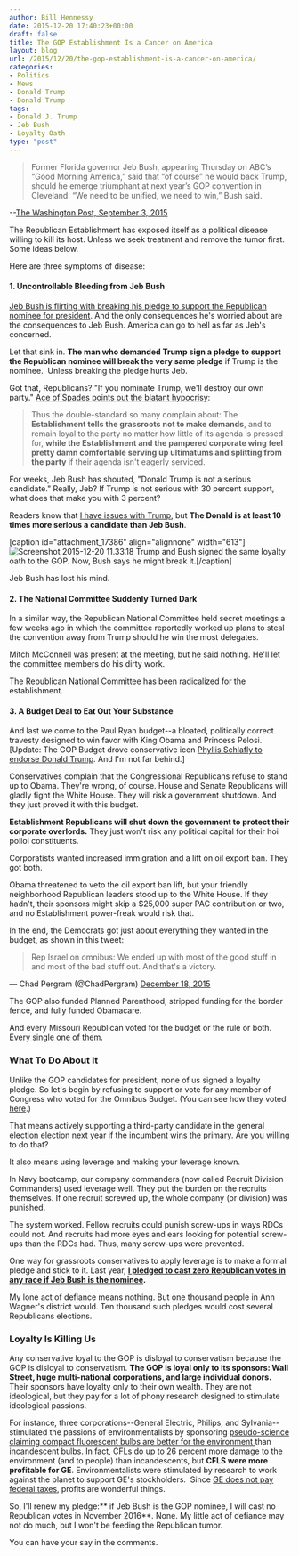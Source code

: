 ```yaml
---
author: Bill Hennessy
date: 2015-12-20 17:40:23+00:00
draft: false
title: The GOP Establishment Is a Cancer on America
layout: blog
url: /2015/12/20/the-gop-establishment-is-a-cancer-on-america/
categories:
- Politics
- News
- Donald Trump
- Donald Trump
tags:
- Donald J. Trump
- Jeb Bush
- Loyalty Oath
type: "post"
---
```


> Former Florida governor Jeb Bush, appearing Thursday on ABC’s “Good Morning America,” said that “of course” he would back Trump, should he emerge triumphant at next year’s GOP convention in Cleveland. “We need to be unified, we need to win,” Bush said.

--[The Washington Post, September 3, 2015](https://www.washingtonpost.com/politics/trump-to-sign-gop-pledge-commit-to-back-party-nominee/2015/09/03/c5d9ea7c-5242-11e5-9812-92d5948a40f8_story.html)



The Republican Establishment has exposed itself as a political disease willing to kill its host. Unless we seek treatment and remove the tumor first. Some ideas below.

Here are three symptoms of disease:



#### 1. Uncontrollable Bleeding from Jeb Bush



[Jeb Bush is flirting with breaking his pledge to support the Republican nominee for president](https://hotair.com/archives/2015/12/18/jeb-bush-why-yes-my-campaign-is-looking-into-what-would-happen-if-i-refused-to-keep-my-pledge-to-back-the-gop-nominee/). And the only consequences he's worried about are the consequences to Jeb Bush. America can go to hell as far as Jeb's concerned.

Let that sink in. **The man who demanded Trump sign a pledge to support the Republican nominee will break the very same pledge** if Trump is the nominee.  Unless breaking the pledge hurts Jeb.

Got that, Republicans? "If you nominate Trump, we'll destroy our own party." [Ace of Spades points out the blatant hypocrisy](https://ace.mu.nu/archives/360610.php):



> Thus the double-standard so many complain about: The **Establishment tells the grassroots not to make demands**, and to remain loyal to the party no matter how little of its agenda is pressed for, **while the Establishment and the pampered corporate wing feel pretty damn comfortable serving up ultimatums and splitting from the party** if their agenda isn't eagerly serviced.



For weeks, Jeb Bush has shouted, "Donald Trump is not a serious candidate." Really, Jeb? If Trump is not serious with 30 percent support, what does that make you with 3 percent?

Readers know that [I have issues with Trump](https://hennessysview.com/2015/08/24/trump-good-bad-and-ugly/), but **The Donald is at least 10 times more serious a candidate than Jeb Bush**.

[caption id="attachment_17386" align="alignnone" width="613"]![Screenshot 2015-12-20 11.33.18](https://hennessysview.com/wp-content/uploads/2015/12/Screenshot-2015-12-20-11.33.18.png)
Trump and Bush signed the same loyalty oath to the GOP. Now, Bush says he might break it.[/caption]



Jeb Bush has lost his mind.



#### 2. The National Committee Suddenly Turned Dark



In a similar way, the Republican National Committee held secret meetings a few weeks ago in which the committee reportedly worked up plans to steal the convention away from Trump should he win the most delegates.

Mitch McConnell was present at the meeting, but he said nothing. He'll let the committee members do his dirty work.

The Republican National Committee has been radicalized for the establishment.



#### 3. A Budget Deal to Eat Out Your Substance



And last we come to the Paul Ryan budget--a bloated, politically correct travesty designed to win favor with King Obama and Princess Pelosi. [Update: The GOP Budget drove conservative icon [Phyllis Schlafly to endorse Donald Trump](https://www.wnd.com/2015/12/top-conservative-trump-is-last-hope-for-america/). And I'm not far behind.]

Conservatives complain that the Congressional Republicans refuse to stand up to Obama. They're wrong, of course. House and Senate Republicans will gladly fight the White House. They will risk a government shutdown. And they just proved it with this budget.

**Establishment Republicans will shut down the government to protect their corporate overlords.** They just won't risk any political capital for their hoi polloi constituents.

Corporatists wanted increased immigration and a lift on oil export ban. They got both.

Obama threatened to veto the oil export ban lift, but your friendly neighborhood Republican leaders stood up to the White House. If they hadn't, their sponsors might skip a $25,000 super PAC contribution or two, and no Establishment power-freak would risk that.

In the end, the Democrats got just about everything they wanted in the budget, as shown in this tweet:



> 

> 
> Rep Israel on omnibus: We ended up with most of the good stuff in and most of the bad stuff out. And that's a victory.
> 
> 
— Chad Pergram (@ChadPergram) [December 18, 2015](https://twitter.com/ChadPergram/status/677882316090249218)



The GOP also funded Planned Parenthood, stripped funding for the border fence, and fully funded Obamacare.

And every Missouri Republican voted for the budget or the rule or both. [Every single one of them](https://www.govtrack.us/congress/votes/114-2015/h702).



### What To Do About It



Unlike the GOP candidates for president, none of us signed a loyalty pledge. So let's begin by refusing to support or vote for any member of Congress who voted for the Omnibus Budget. (You can see how they voted [here](https://www.govtrack.us/congress/votes/114-2015/h702).)

That means actively supporting a third-party candidate in the general election election next year if the incumbent wins the primary. Are you willing to do that?

It also means using leverage and making your leverage known.

In Navy bootcamp, our company commanders (now called Recruit Division Commanders) used leverage well. They put the burden on the recruits themselves. If one recruit screwed up, the whole company (or division) was punished.

The system worked. Fellow recruits could punish screw-ups in ways RDCs could not. And recruits had more eyes and ears looking for potential screw-ups than the RDCs had. Thus, many screw-ups were prevented.

One way for grassroots conservatives to apply leverage is to make a formal pledge and stick to it. Last year, **[I pledged to cast zero Republican votes in any race if Jeb Bush is the nominee](https://hennessysview.com/2015/02/17/i-might-abandon-the-gop-in-2016/).**

My lone act of defiance means nothing. But one thousand people in Ann Wagner's district would. Ten thousand such pledges would cost several Republicans elections.



### Loyalty Is Killing Us



Any conservative loyal to the GOP is disloyal to conservatism because the GOP is disloyal to conservatism. **The GOP is loyal only to its sponsors: Wall Street, huge multi-national corporations, and large individual donors.** Their sponsors have loyalty only to their own wealth. They are not ideological, but they pay for a lot of phony research designed to stimulate ideological passions.

For instance, three corporations--General Electric, Philips, and Sylvania-- stimulated the passions of environmentalists by sponsoring [pseudo-science claiming compact fluorescent bulbs are better for the environment ](https://hennessysview.com/2014/11/24/big-isps-will-back-net-neutrality-someday/)than incandescent bulbs. In fact, CFLs do up to 26 percent more damage to the environment (and to people) than incandescents, but **CFLS were more profitable for GE**. Environmentalists were stimulated by research to work against the planet to support GE's stockholders.  Since [GE does not pay federal taxes](https://www.newsmax.com/Finance/StreetTalk/Fortune-tax-corporate-GE/2015/04/14/id/638367/), profits are wonderful things.

So, I'll renew my pledge:** if Jeb Bush is the GOP nominee, I will cast no Republican votes in November 2016**. None. My little act of defiance may not do much, but I won't be feeding the Republican tumor.



You can have your say in the comments.






